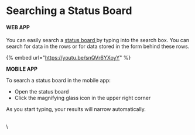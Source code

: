 # Searching a Status Board

#### WEB APP

You can easily search a [status board ](./)by typing into the search box. You can search for data in the rows or for data stored in the form behind these rows.&#x20;

{% embed url="https://youtu.be/snQVr6YXoyY" %}

**MOBILE APP**

To search a status board in the mobile app:

* Open the status board
* Click the magnifying glass icon in the upper right corner

As you start typing, your results will narrow automatically.

\
\
